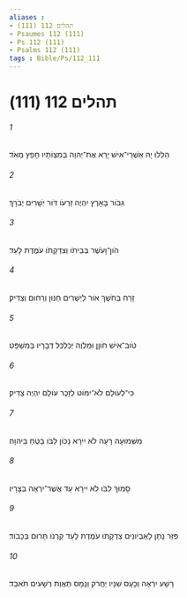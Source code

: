 ```yaml
---
aliases : 
- תהלים 112 (111)
- Psaumes 112 (111)
- Ps 112 (111)
- Psalms 112 (111)
tags : Bible/Ps/112_111
---
```


# תהלים 112 (111)

###### 1
הַלְלוּ יָהּ אַשְׁרֵי־אִישׁ יָרֵא אֶת־יְהוָה בְּמִצְוֹתָיו חָפֵץ מְאֹד׃
###### 2
גִּבֹּור בָּאָרֶץ יִהְיֶה זַרְעֹו דֹּור יְשָׁרִים יְבֹרָךְ׃
###### 3
הֹון־וָעֹשֶׁר בְּבֵיתֹו וְצִדְקָתֹו עֹמֶדֶת לָעַד׃
###### 4
זָרַח בַּחֹשֶׁךְ אֹור לַיְשָׁרִים חַנּוּן וְרַחוּם וְצַדִּיק׃
###### 5
טֹוב־אִישׁ חֹוןֵן וּמַלְוֶה יְכַלְכֵּל דְּבָרָיו בְּמִשְׁפָּט׃
###### 6
כִּי־לְעֹולָם לֹא־יִמֹּוט לְזֵכֶר עֹולָם יִהְיֶה צַדִּיק׃
###### 7
מִשְּׁמוּעָה רָעָה לֹא יִירָא נָכֹון לִבֹּו בָּטֻחַ בַּיהוָה׃
###### 8
סָמוּךְ לִבֹּו לֹא יִירָא עַד אֲשֶׁר־יִרְאֶה בְצָרָיו׃
###### 9
פִּזַּר נָתַן לָאֶבְיֹונִים צִדְקָתֹו עֹמֶדֶת לָעַד קַרְנֹו תָּרוּם בְּכָבֹוד׃
###### 10
רָשָׁע יִרְאֶה וְכָעָס שִׁנָּיו יַחֲרֹק וְנָמָס תַּאֲוַת רְשָׁעִים תֹּאבֵד׃
